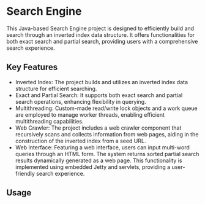 Search Engine
=================================================

This Java-based Search Engine project is designed to efficiently build and search through an inverted index data structure. It offers functionalities for both exact search and partial search, providing users with a comprehensive search experience.

<h2>Key Features</h2>

<ul>
  <li>
    Inverted Index: The project builds and utilizes an inverted index data structure for efficient searching.
  </li>
  <li>
    Exact and Partial Search: It supports both exact search and partial search operations, enhancing flexibility in querying.
  </li>
  <li>
    Multithreading: Custom-made read/write lock objects and a work queue are employed to manage worker threads, enabling efficient multithreading capabilities.
  </li>
  <li>
    Web Crawler: The project includes a web crawler component that recursively scans and collects information from web pages, aiding in the construction of the inverted index from a seed URL.
  </li>
  <li>
    Web Interface: Featuring a web interface, users can input multi-word queries through an HTML form. The system returns sorted partial search results dynamically generated as a web page. This functionality is implemented using embedded Jetty and servlets, providing a user-friendly search experience.
  </li>
</ul>

<h2>Usage</h2>

